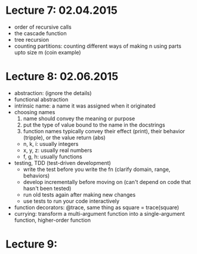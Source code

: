 # Lecture 7: 02.04.2015
* order of recursive calls
* the cascade function
* tree recursion
* counting partitions: counting different ways of making n using parts upto size m (coin example)


# Lecture 8: 02.06.2015
* abstraction: (ignore the details)
* functional abstraction
* intrinsic name: a name it was assigned when it originated
* choosing names
  1. name should convey the meaning or purpose
  2. put the type of value bound to the name in the docstrings
  3. function names typically convey their effect (print), their behavior (tripple), or the value return (abs)
    * n, k, i: usually integers
    * x, y, z: usually real numbers
    * f, g, h: usually functions
* testing, TDD (test-driven development)
  * write the test before you write the fn (clarify domain, range, behaviors)
  * develop incrementally before moving on (can't depend on code that hasn't been tested)
  * run old tests again after making new changes
  * use tests to run your code interactively
* function decorators: @trace, same thing as square = trace(square)
* currying: transform a multi-argument function into a single-argument function, higher-order function

# Lecture 9:
